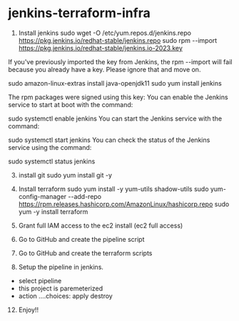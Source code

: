# jenkins-terraform-infra

1. Install jenkins
sudo wget -O /etc/yum.repos.d/jenkins.repo https://pkg.jenkins.io/redhat-stable/jenkins.repo
sudo rpm --import https://pkg.jenkins.io/redhat-stable/jenkins.io-2023.key
  
If you've previously imported the key from Jenkins, the rpm --import will fail because you already have a key. Please ignore that and move on.

sudo amazon-linux-extras install java-openjdk11
sudo yum install jenkins
  
The rpm packages were signed using this key:
You can enable the Jenkins service to start at boot with the command:

sudo systemctl enable jenkins
You can start the Jenkins service with the command:

sudo systemctl start jenkins
You can check the status of the Jenkins service using the command:

sudo systemctl status jenkins

3. install git
sudo yum install git -y

5. Install terraform
sudo yum install -y yum-utils shadow-utils
sudo yum-config-manager --add-repo https://rpm.releases.hashicorp.com/AmazonLinux/hashicorp.repo
sudo yum -y install terraform
 
7. Grant full IAM access to the ec2 install (ec2 full access)
8. Go to GitHub and create the pipeline script
9. Go to GitHub and create the terraform scripts
10. Setup the pipeline in jenkins.
- select pipeline
- this project is paremeterized
- action  ....choices: apply destroy
12. Enjoy!!
